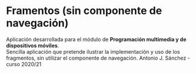# Framentos (sin componente de navegación)
Aplicación desarrollada para el módulo de **Programación multimedia y de dispositivos móviles**.<br/>
Sencilla aplicación que pretende ilustrar la implementación y uso de los fragmentos, sin utilizar el componente de navegación.
Antonio J. Sánchez - curso 2020/21
